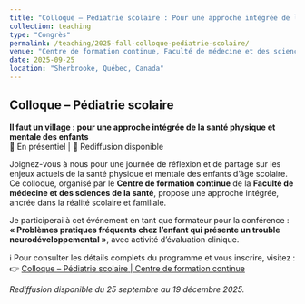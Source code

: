 ```yaml
---
title: "Colloque – Pédiatrie scolaire : Pour une approche intégrée de la santé physique et mentale des enfants"
collection: teaching
type: "Congrès"
permalink: /teaching/2025-fall-colloque-pediatrie-scolaire/
venue: "Centre de formation continue, Faculté de médecine et des sciences de la santé, Université de Sherbrooke"
date: 2025-09-25
location: "Sherbrooke, Québec, Canada"
---
```


## Colloque – Pédiatrie scolaire  
**Il faut un village : pour une approche intégrée de la santé physique et mentale des enfants**  
📍 En présentiel | 🎥 Rediffusion disponible

Joignez-vous à nous pour une journée de réflexion et de partage sur les enjeux actuels de la santé physique et mentale des enfants d’âge scolaire. Ce colloque, organisé par le **Centre de formation continue** de la **Faculté de médecine et des sciences de la santé**, propose une approche intégrée, ancrée dans la réalité scolaire et familiale.

Je participerai à cet événement en tant que formateur pour la conférence :  
**« Problèmes pratiques fréquents chez l’enfant qui présente un trouble neurodéveloppemental »**, avec activité d’évaluation clinique.

ℹ️ Pour consulter les détails complets du programme et vous inscrire, visitez :  
👉 [Colloque – Pédiatrie scolaire | Centre de formation continue](https://www.usherbrooke.ca/cfc/formations/offre/colloque-pediatrie-scolaire-il-faut-un-village-pour-une-approche-integree-de-la-sante-physique-et-mentale-des-enfants-presentiel/9504/)

*Rediffusion disponible du 25 septembre au 19 décembre 2025.*